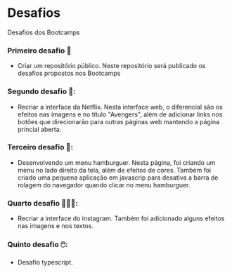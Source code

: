 # Desafios
Desafios dos Bootcamps

### Primeiro desafio :steam_locomotive:
* Criar um repositório público. 
Neste repositório será publicado os desafios propostos nos Bootcamps

### Segundo desafio 🎦:
 * Recriar a interface da Netflix. 
Nesta interface web, o diferencial são os efeitos nas imagens e no título "Avengers", além de adicionar links nos botões que direcionarão para outras páginas web mantendo a página princial aberta.

### Terceiro desafio 🍔:
 * Desenvolvendo um menu hamburguer. 
Nesta página, foi criando um menu no lado direito da tela, além de efeitos de cores. Também foi criado uma pequena aplicação em javascrip para desativa a barra de rolagem do navegador quando clicar no menu hamburguer.

### Quarto desafio 🧑‍🤝‍🧑:
  * Recriar a interface do instagram. Também foi adicionado alguns efeitos nas imagens e nos textos.
  
  ### Quinto desafio 🖱️:
  * Desafio typescript.

